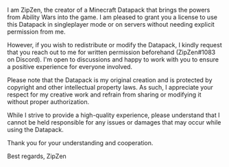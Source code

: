 I am ZipZen, the creator of a Minecraft Datapack that brings the powers from Ability Wars into the game. 
I am pleased to grant you a license to use this Datapack in singleplayer mode or on servers without needing explicit permission from me.

However, if you wish to redistribute or modify the Datapack, I kindly request that you reach out to me for written permission beforehand (ZipZen#1083 on Discord). 
I'm open to discussions and happy to work with you to ensure a positive experience for everyone involved.

Please note that the Datapack is my original creation and is protected by copyright and other intellectual property laws. 
As such, I appreciate your respect for my creative work and refrain from sharing or modifying it without proper authorization.

While I strive to provide a high-quality experience, please understand that I cannot be held responsible for any issues 
or damages that may occur while using the Datapack.

Thank you for your understanding and cooperation.

Best regards,
ZipZen
